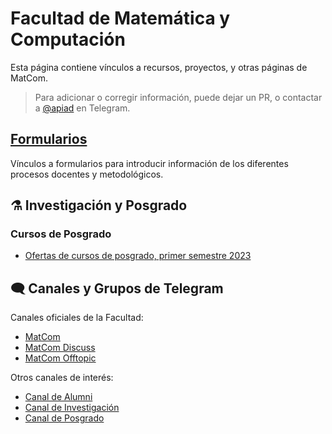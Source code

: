 # Facultad de Matemática y Computación

Esta página contiene vínculos a recursos, proyectos, y otras páginas de MatCom.

> Para adicionar o corregir información, puede dejar un PR, o contactar a [@apiad](https://t.me/apiad) en Telegram.

## [Formularios](https://matcom.github.io/forms)

Vínculos a formularios para introducir información de los diferentes procesos docentes y metodológicos.

## ⚗️ Investigación y Posgrado

### Cursos de Posgrado

- [Ofertas de cursos de posgrado, primer semestre 2023](/posgrado)

## 🗨️ Canales y Grupos de Telegram

Canales oficiales de la Facultad:

- [MatCom](https://t.me/matcomuh)
- [MatCom Discuss](https://t.me/joinchat/RVLUImMXV1_4-4P7)
- [MatCom Offtopic](https://t.me/matcomofftopic)

Otros canales de interés:

- [Canal de Alumni](https://t.me/matcom_alumni)
- [Canal de Investigación](https://t.me/matcom_research)
- [Canal de Posgrado](https://t.me/matcom_postgrad)
